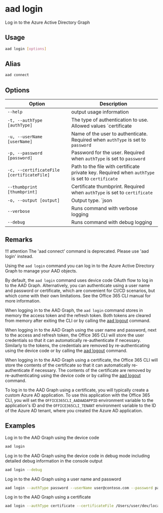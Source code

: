 # aad login

Log in to the Azure Active Directory Graph

## Usage

```sh
aad login [options]
```

## Alias

```sh
aad connect
```

## Options

Option|Description
------|-----------
`--help`|output usage information
`-t, --authType [authType]`|The type of authentication to use. Allowed values `certificate|deviceCode|password`. Default `deviceCode`
`-u, --userName [userName]`|Name of the user to authenticate. Required when `authType` is set to `password`
`-p, --password [password]`|Password for the user. Required when `authType` is set to `password`
`-c, --certificateFile [certificateFile]`|Path to the file with certificate private key. Required when `authType` is set to `certificate`
`--thumbprint [thumbprint]`|Certificate thumbprint. Required when `authType` is set to `certificate`
`-o, --output [output]`|Output type. `json|text`. Default `text`
`--verbose`|Runs command with verbose logging
`--debug`|Runs command with debug logging

## Remarks

!!! attention
    The 'aad connect' command is deprecated. Please use 'aad login' instead.

Using the `aad login` command you can log in to the Azure Active Directory Graph to manage your AAD objects.

By default, the `aad login` command uses device code OAuth flow to log in to the AAD Graph. Alternatively, you can authenticate using a user name and password or certificate, which are convenient for CI/CD scenarios, but which come with their own limitations. See the Office 365 CLI manual for more information.

When logging in to the AAD Graph, the `aad login` command stores in memory the access token and the refresh token. Both tokens are cleared from memory after exiting the CLI or by calling the [aad logout](logout.md) command.

When logging in to the AAD Graph using the user name and password, next to the access and refresh token, the Office 365 CLI will store the user credentials so that it can automatically re-authenticate if necessary. Similarly to the tokens, the credentials are removed by re-authenticating using the device code or by calling the [aad logout](logout.md) command.

When logging in to the AAD Graph using a certificate, the Office 365 CLI will store the contents of the certificate so that it can automatically re-authenticate if necessary. The contents of the certificate are removed by re-authenticating using the device code or by calling the [aad logout](logout.md) command.

To log in to the AAD Graph using a certificate, you will typically create a custom Azure AD application. To use this application with the Office 365 CLI, you will set the `OFFICE365CLI_AADAADAPPID` environment variable to the application's ID and the `OFFICE365CLI_TENANT` environment variable to the ID of the Azure AD tenant, where you created the Azure AD application.

## Examples

Log in to the AAD Graph using the device code

```sh
aad login
```

Log in to the AAD Graph using the device code in debug mode including detailed debug information in the console output

```sh
aad login --debug
```

Log in to the AAD Graph using a user name and password

```sh
aad login --authType password --userName user@contoso.com --password pass@word1
```

Log in to the AAD Graph using a certificate

```sh
aad login --authType certificate --certificateFile /Users/user/dev/localhost.pfx --thumbprint 47C4885736C624E90491F32B98855AA8A7562AF1
```